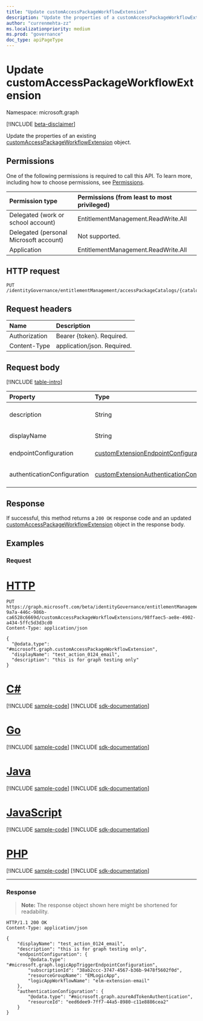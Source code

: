 ```yaml
---
title: "Update customAccessPackageWorkflowExtension"
description: "Update the properties of a customAccessPackageWorkflowExtension object."
author: "currenmehta-zz"
ms.localizationpriority: medium
ms.prod: "governance"
doc_type: apiPageType
---
```


# Update customAccessPackageWorkflowExtension
Namespace: microsoft.graph

[!INCLUDE [beta-disclaimer](../../includes/beta-disclaimer.md)]

Update the properties of an existing [customAccessPackageWorkflowExtension](../resources/customaccesspackageworkflowextension.md) object.

## Permissions
One of the following permissions is required to call this API. To learn more, including how to choose permissions, see [Permissions](/graph/permissions-reference).

|Permission type|Permissions (from least to most privileged)|
|:---|:---|
|Delegated (work or school account)|EntitlementManagement.ReadWrite.All|
|Delegated (personal Microsoft account)|Not supported.|
|Application|EntitlementManagement.ReadWrite.All|

## HTTP request

<!-- {
  "blockType": "ignored"
}
-->
``` http
PUT /identityGovernance/entitlementManagement/accessPackageCatalogs/{catalogId}/customAccessPackageWorkflowExtensions/{customAccessPackageWorkflowExtensionId}
```

## Request headers
|Name|Description|
|:---|:---|
|Authorization|Bearer {token}. Required.|
|Content-Type|application/json. Required.|

## Request body
[!INCLUDE [table-intro](../../includes/update-property-table-intro.md)]


|Property|Type|Description|
|:---|:---|:---|
|description|String|Description for the customAccessPackageWorkflowExtension object.|
|displayName|String|Display name for the customAccessPackageWorkflowExtension.|
|endpointConfiguration|[customExtensionEndpointConfiguration](../resources/customextensionendpointconfiguration.md)|The type and details for configuring the endpoint to call the logic app's workflow.|  
|authenticationConfiguration|[customExtensionAuthenticationConfiguration](../resources/customextensionauthenticationconfiguration.md)|Configuration for securing the API call to the logic app. For example, using OAuth client credentials flow.|


## Response

If successful, this method returns a `200 OK` response code and an updated [customAccessPackageWorkflowExtension](../resources/customaccesspackageworkflowextension.md) object in the response body.

## Examples

### Request

# [HTTP](#tab/http)
<!-- {
  "blockType": "request",
  "name": "update_customaccesspackageworkflowextension"
}
-->
``` http
PUT https://graph.microsoft.com/beta/identityGovernance/entitlementManagement/accessPackageCatalogs/32efb28c-9a7a-446c-986b-ca6528c6669d/customAccessPackageWorkflowExtensions/98ffaec5-ae8e-4902-a434-5ffc5d3d3cd0
Content-Type: application/json

{
  "@odata.type": "#microsoft.graph.customAccessPackageWorkflowExtension",
  "displayName": "test_action_0124_email",
  "description": "this is for graph testing only"
}
```

# [C#](#tab/csharp)
[!INCLUDE [sample-code](../includes/snippets/csharp/update-customaccesspackageworkflowextension-csharp-snippets.md)]
[!INCLUDE [sdk-documentation](../includes/snippets/snippets-sdk-documentation-link.md)]

# [Go](#tab/go)
[!INCLUDE [sample-code](../includes/snippets/go/update-customaccesspackageworkflowextension-go-snippets.md)]
[!INCLUDE [sdk-documentation](../includes/snippets/snippets-sdk-documentation-link.md)]

# [Java](#tab/java)
[!INCLUDE [sample-code](../includes/snippets/java/update-customaccesspackageworkflowextension-java-snippets.md)]
[!INCLUDE [sdk-documentation](../includes/snippets/snippets-sdk-documentation-link.md)]

# [JavaScript](#tab/javascript)
[!INCLUDE [sample-code](../includes/snippets/javascript/update-customaccesspackageworkflowextension-javascript-snippets.md)]
[!INCLUDE [sdk-documentation](../includes/snippets/snippets-sdk-documentation-link.md)]

# [PHP](#tab/php)
[!INCLUDE [sample-code](../includes/snippets/php/update-customaccesspackageworkflowextension-php-snippets.md)]
[!INCLUDE [sdk-documentation](../includes/snippets/snippets-sdk-documentation-link.md)]

---

### Response
>**Note:** The response object shown here might be shortened for readability.
<!-- {
  "blockType": "response",
  "truncated": true,
  "@odata.type": "microsoft.graph.customAccessPackageWorkflowExtension"
}
-->
``` http
HTTP/1.1 200 OK
Content-Type: application/json

{ 
    "displayName": "test_action_0124_email", 
    "description": "this is for graph testing only", 
    "endpointConfiguration": { 
        "@odata.type": "#microsoft.graph.logicAppTriggerEndpointConfiguration", 
        "subscriptionId": "38ab2ccc-3747-4567-b36b-9478f5602f0d", 
        "resourceGroupName": "EMLogicApp", 
        "logicAppWorkflowName": "elm-extension-email" 
    }, 
    "authenticationConfiguration": { 
        "@odata.type": "#microsoft.graph.azureAdTokenAuthentication", 
        "resourceId": "eed6dee9-7ff7-44a5-8980-c11e8886cea2" 
    } 
} 
```

